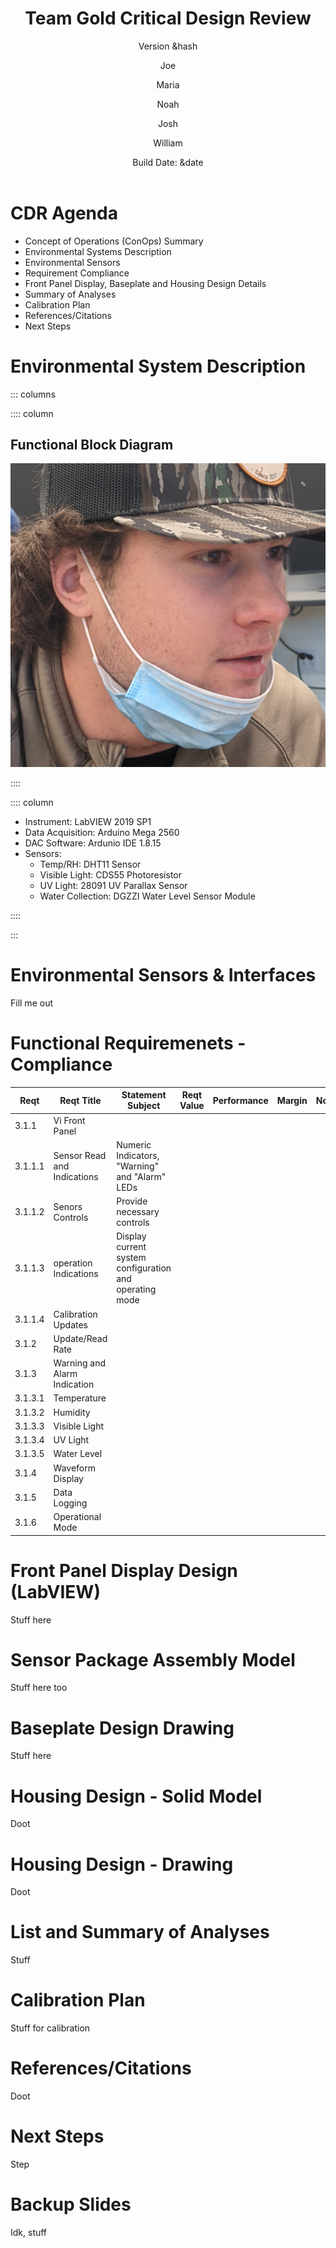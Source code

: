 ﻿---
title:
 - Team Gold Critical Design Review
subtitle:
 - Version &hash
author:
 - Joe
 - Maria
 - Noah
 - Josh
 - William
institute:
 - SNHU/CETA, EG-207
titlegraphic: resources/SNHU-CETA.png
theme: Madrid
navigation: frame
date: "Build Date: &date"
aspectratio: 1610
logo: resources/logo.png
fontsize: 8pt
---


# CDR Agenda

 - Concept of Operations (ConOps) Summary
 - Environmental Systems Description
 - Environmental Sensors
 - Requirement Compliance
 - Front Panel Display, Baseplate and Housing Design Details
 - Summary of Analyses
 - Calibration Plan
 - References/Citations
 - Next Steps


# Environmental System Description

::: columns

:::: column

## Functional Block Diagram

![Dont Submit This Image](resources/placeholder.png)

::::

:::: column

- Instrument: LabVIEW 2019 SP1
- Data Acquisition: Arduino Mega 2560
- DAC Software: Ardunio IDE 1.8.15
- Sensors:
  - Temp/RH: DHT11 Sensor
  - Visible Light: CDS55 Photoresistor
  - UV Light: 28091 UV Parallax Sensor
  - Water Collection: DGZZI Water Level Sensor Module

::::

:::


# Environmental Sensors & Interfaces

Fill me out


# Functional Requiremenets - Compliance

 | Reqt | Reqt Title | Statement Subject | Reqt Value | Performance | Margin | Notes/Basis |
 |------|-------------|-------------------|-----------|-------------|--------|-------------|
 | 3.1.1 | Vi Front Panel | 
 | 3.1.1.1 | Sensor Read and Indications | Numeric Indicators, "Warning" and "Alarm" LEDs |
 | 3.1.1.2 | Senors Controls | Provide necessary controls |
 | 3.1.1.3 | operation Indications | Display current system configuration and operating mode |
 | 3.1.1.4 | Calibration Updates |
 | 3.1.2 | Update/Read Rate |
 | 3.1.3 | Warning and Alarm Indication |
 | 3.1.3.1 | Temperature |
 | 3.1.3.2 | Humidity |
 | 3.1.3.3 | Visible Light |
 | 3.1.3.4 | UV Light |
 | 3.1.3.5 | Water Level |
 | 3.1.4 | Waveform Display |
 | 3.1.5 | Data Logging |
 | 3.1.6 | Operational Mode |


# Front Panel Display Design (LabVIEW)

Stuff here


# Sensor Package Assembly Model

Stuff here too


# Baseplate Design Drawing

Stuff here


# Housing Design - Solid Model

Doot


# Housing Design - Drawing

Doot


# List and Summary of Analyses

Stuff


# Calibration Plan

Stuff for calibration


# References/Citations

Doot 


# Next Steps

Step


# Backup Slides

Idk, stuff
